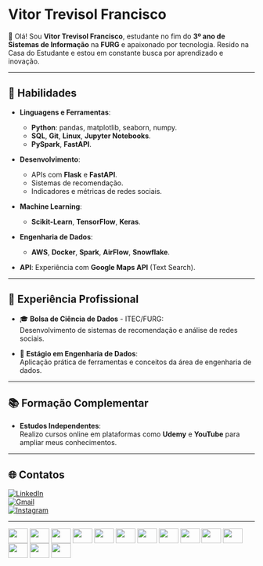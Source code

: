 # Vitor Trevisol Francisco  

👋 Olá! Sou **Vitor Trevisol Francisco**, estudante no fim do **3º ano de Sistemas de Informação** na **FURG** e apaixonado por tecnologia. Resido na Casa do Estudante e estou em constante busca por aprendizado e inovação.  

---

## 🌟 Habilidades  
- **Linguagens e Ferramentas**:  
  - **Python**: pandas, matplotlib, seaborn, numpy.  
  - **SQL**, **Git**, **Linux**, **Jupyter Notebooks**.  
  - **PySpark**, **FastAPI**.  

- **Desenvolvimento**:  
  - APIs com **Flask** e **FastAPI**.  
  - Sistemas de recomendação.  
  - Indicadores e métricas de redes sociais.  

- **Machine Learning**:  
  - **Scikit-Learn**, **TensorFlow**, **Keras**.  

- **Engenharia de Dados**:  
  - **AWS**, **Docker**, **Spark**, **AirFlow**, **Snowflake**.  

- **API**: Experiência com **Google Maps API** (Text Search).  

---

## 💼 Experiência Profissional  
- 🎓 **Bolsa de Ciência de Dados** - ITEC/FURG:  
  Desenvolvimento de sistemas de recomendação e análise de redes sociais.  

- 💼 **Estágio em Engenharia de Dados**:  
  Aplicação prática de ferramentas e conceitos da área de engenharia de dados.  

---

## 📚 Formação Complementar  
- **Estudos Independentes**:  
  Realizo cursos online em plataformas como **Udemy** e **YouTube** para ampliar meus conhecimentos.  

---

## 🌐 Contatos  
[![LinkedIn](https://img.shields.io/badge/-LinkedIn-%230077B5?style=for-the-badge&logo=linkedin&logoColor=white)](https://linkedin.com/in/vitortrevisol/)  
[![Gmail](https://img.shields.io/badge/-Gmail-%23333?style=for-the-badge&logo=gmail&logoColor=white)](mailto:franciscovitoor2@gmail.com)  
[![Instagram](https://img.shields.io/badge/-Instagram-%23E4405F?style=for-the-badge&logo=instagram&logoColor=white)](https://instagram.com/_vitaoxv)  

---

<div style="display: inline_block">
  <img align="center" height="30" width="40" src="https://cdn.jsdelivr.net/gh/devicons/devicon@latest/icons/python/python-original.svg" />
  <img align="center" height="30" width="40" src="https://cdn.jsdelivr.net/gh/devicons/devicon@latest/icons/pandas/pandas-original.svg" />
  <img align="center" height="30" width="40" src="https://cdn.jsdelivr.net/gh/devicons/devicon@latest/icons/matplotlib/matplotlib-original.svg" />
  <img align="center" height="30" width="40" src="https://cdn.jsdelivr.net/gh/devicons/devicon@latest/icons/numpy/numpy-original.svg" />
  <img align="center" height="30" width="40" src="https://cdn.jsdelivr.net/gh/devicons/devicon@latest/icons/jupyter/jupyter-original-wordmark.svg" />
  <img align="center" height="30" width="40" src="https://cdn.jsdelivr.net/gh/devicons/devicon@latest/icons/scikitlearn/scikitlearn-original.svg" />
  <img align="center" height="30" width="40" src="https://cdn.jsdelivr.net/gh/devicons/devicon@latest/icons/keras/keras-original.svg" />
  <img align="center" height="30" width="40" src="https://cdn.jsdelivr.net/gh/devicons/devicon@latest/icons/tensorflow/tensorflow-original.svg" />
  <img align="center" height="30" width="40" src="https://cdn.jsdelivr.net/gh/devicons/devicon@latest/icons/flask/flask-original-wordmark.svg" />
  <img align="center" height="30" width="40" src="https://cdn.jsdelivr.net/gh/devicons/devicon@latest/icons/fastapi/fastapi-original.svg" />
  <img align="center" height="30" width="40" src="https://cdn.jsdelivr.net/gh/devicons/devicon@latest/icons/docker/docker-original.svg" />
  <img align="center" height="30" width="40" src="https://cdn.jsdelivr.net/gh/devicons/devicon@latest/icons/spark/spark-original.svg" />
  <img align="center" height="30" width="40" src="https://cdn.jsdelivr.net/gh/devicons/devicon@latest/icons/git/git-original.svg" />
  <img align="center" height="30" width="40" src="https://cdn.jsdelivr.net/gh/devicons/devicon@latest/icons/linux/linux-original.svg" />
</div>
